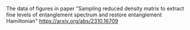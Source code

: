 The data of figures in paper "Sampling reduced density matrix to extract fine levels of entanglement spectrum and restore entanglement Hamiltonian" https://arxiv.org/abs/2310.16709
